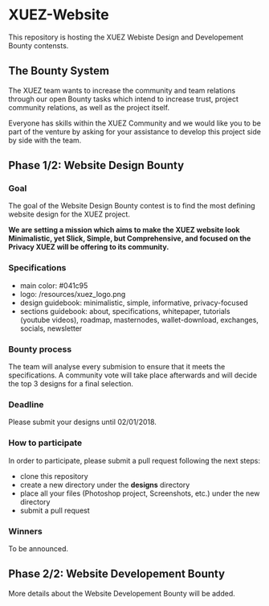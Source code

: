 # XUEZ-Website

This repository is hosting the XUEZ Webiste Design and Developement Bounty contensts.

## The Bounty System

The XUEZ team wants to increase the community and team relations through our open Bounty tasks which intend to increase trust, project community relations, as well as the project itself. 

Everyone has skills within the XUEZ Community and we would like you to be part of the venture by asking for your assistance to develop this project side by side with the team. 


## Phase 1/2: Website Design Bounty

### Goal

The goal of the Website Design Bounty contest is to find the most defining website design for the XUEZ project.

**We are setting a mission which aims to make the XUEZ website look Minimalistic, yet Slick, Simple, but Comprehensive, and focused on the Privacy XUEZ will be offering to its community.**

### Specifications

* main color: #041c95
* logo: /resources/xuez_logo.png
* design guidebook: minimalistic, simple, informative, privacy-focused
* sections guidebook: about, specifications, whitepaper, tutorials (youtube videos), roadmap, masternodes, wallet-download, exchanges, socials, newsletter

### Bounty process

The team will analyse every submision to ensure that it meets the specifications. A community vote will take place afterwards and will decide the top 3 designs for a final selection.

### Deadline

Please submit your designs until 02/01/2018.

### How to participate

In order to participate, please submit a pull request following the next steps:
* clone this repository 
* create a new directory under the **designs** directory
* place all your files (Photoshop project, Screenshots, etc.) under the new directory
* submit a pull request 

### Winners

To be announced.



## Phase 2/2: Website Developement Bounty

More details about the Website Developement Bounty will be added.
